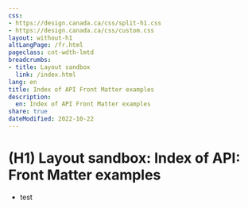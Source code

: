 ```yaml
---
css:
- https://design.canada.ca/css/split-h1.css
- https://design.canada.ca/css/custom.css
layout: without-h1
altLangPage: /fr.html
pageclass: cnt-wdth-lmtd
breadcrumbs:
- title: Layout sandbox
  link: /index.html
lang: en
title: Index of API Front Matter examples
description:
  en: Index of API Front Matter examples 
share: true
dateModified: 2022-10-22
---
```


<h1 property="name" id="wb-cont" dir="ltr"><span class="stacked"><span>(H1) Layout sandbox</span>: <span>Index of API: Front Matter examples</span></span></h1>

<ul class="mrgn-tp-lg">
  <li>test</li>
</ul>

